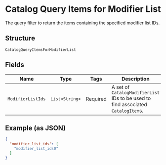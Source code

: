 
# Catalog Query Items for Modifier List

The query filter to return the items containing the specified modifier list IDs.

## Structure

`CatalogQueryItemsForModifierList`

## Fields

| Name | Type | Tags | Description | Getter |
|  --- | --- | --- | --- | --- |
| `ModifierListIds` | `List<String>` | Required | A set of `CatalogModifierList` IDs to be used to find associated `CatalogItem`s. | List<String> getModifierListIds() |

## Example (as JSON)

```json
{
  "modifier_list_ids": [
    "modifier_list_ids0"
  ]
}
```

